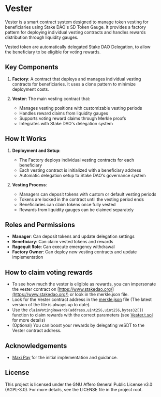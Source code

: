 # Vester

Vester is a smart contract system designed to manage token vesting for beneficiaries using Stake DAO's SD Token Gauge. It provides a factory pattern for deploying individual vesting contracts and handles rewards distribution through liquidity gauges.

Vested token are automatically delegated Stake DAO Delegation, to allow the beneficiary to be eligible for voting rewards.

## Key Components

1. **Factory**: A contract that deploys and manages individual vesting contracts for beneficiaries. It uses a clone pattern to minimize deployment costs.

2. **Vester**: The main vesting contract that:
   - Manages vesting positions with customizable vesting periods
   - Handles reward claims from liquidity gauges
   - Supports voting reward claims through Merkle proofs
   - Integrates with Stake DAO's delegation system

## How It Works

1. **Deployment and Setup**:

   - The Factory deploys individual vesting contracts for each beneficiary
   - Each vesting contract is initialized with a beneficiary address
   - Automatic delegation setup to Stake DAO's governance system

2. **Vesting Process**:
   - Managers can deposit tokens with custom or default vesting periods
   - Tokens are locked in the contract until the vesting period ends
   - Beneficiaries can claim tokens once fully vested
   - Rewards from liquidity gauges can be claimed separately

## Roles and Permissions

- **Manager**: Can deposit tokens and update delegation settings
- **Beneficiary**: Can claim vested tokens and rewards
- **Ragequit Role**: Can execute emergency withdrawal
- **Factory Owner**: Can deploy new vesting contracts and update implementation

## How to claim voting rewards

- To see how much the vester is eligible as rewards, you can impersonate the vester contract on [https://www.stakedao.org/](https://www.stakedao.org/) or look in the merkle.json file.
- Look for the Vester contract address in the [merkle.json](https://github.com/stake-dao/bounties-report/blob/main/merkle.json) file (The latest version of the file is always up to date).
- Use the `claimVotingRewards(address,uint256,uint256,bytes32[])` function to claim rewards with the correct parameters (see [Vester.t.sol](test/Vester.t.sol) for more details)
- (Optional) You can boost your rewards by delegating veSDT to the Vester contract address.

## Acknowledgements

- [Maxi Pay](https://github.com/BalancerMaxis/maxi-pay) for the initial implementation and guidance.

## License

This project is licensed under the GNU Affero General Public License v3.0 (AGPL-3.0). For more details, see the LICENSE file in the project root.
